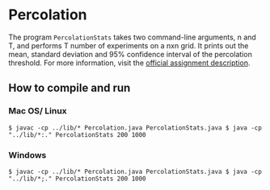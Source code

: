 # Percolation

The program `PercolationStats` takes two command-line arguments, n and T, and performs T number of experiments on a nxn grid. It prints out the mean, standard deviation and 95% confidence interval of the percolation threshold. For more information, visit the [official assignment description](http://coursera.cs.princeton.edu/algs4/assignments/percolation.html).

## How to compile and run

### Mac OS/ Linux

`$ javac -cp ../lib/* Percolation.java PercolationStats.java
$ java -cp "../lib/*:." PercolationStats 200 1000`

### Windows

`$ javac -cp ../lib/* Percolation.java PercolationStats.java
$ java -cp "../lib/*;." PercolationStats 200 1000`
